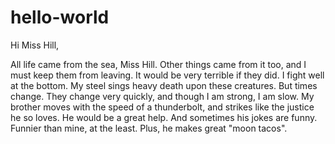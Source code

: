 # hello-world

Hi Miss Hill,

All life came from the sea, Miss Hill. Other things came from it too, and I must keep them from leaving. It would be very terrible if they did. I fight well at the bottom. My steel sings heavy death upon these creatures. But times change. They change very quickly, and though I am strong, I am slow. My brother moves with the speed of a thunderbolt, and strikes like the justice he so loves. He would be a great help. And sometimes his jokes are funny. Funnier than mine, at the least. Plus, he makes great "moon tacos".
